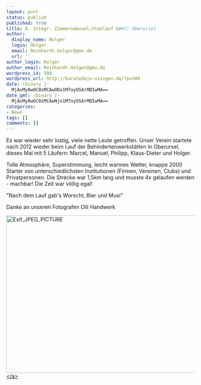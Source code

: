 ```yaml
---
layout: post
status: publish
published: true
title: 8. Integr. Zimmersm&uuml;hlenlauf &#47; Oberursel
author:
  display_name: Holger
  login: Holger
  email: Reinhardt.Holger@gmx.de
  url: ''
author_login: Holger
author_email: Reinhardt.Holger@gmx.de
wordpress_id: 508
wordpress_url: http://karatedojo-usingen.de/?p=508
date: !binary |-
  MjAxMy0wOC0zMCAwODo1MToyOSArMDIwMA==
date_gmt: !binary |-
  MjAxMy0wOC0zMCAwNjo1MToyOSArMDIwMA==
categories:
- News
tags: []
comments: []
---
```

<p>Es war wieder sehr lustig, viele nette Leute getroffen. Unser Verein startete nach 2012 wieder beim Lauf der Behindertenwerkst&auml;tten in Oberursel, dieses Mal mit 5 L&auml;ufern: Marcel, Manuel, Philipp, Klaus-Dieter und Holger. </p>
<p>Tolle Atmosph&auml;re, Superstimmung, leicht warmes Wetter, knappe 2000 Starter von unterschiedlichsten Institutionen (Firmen, Vereinen, Clubs) und Privatpersonen. Die Strecke war 1,5km lang und musste 4x gelaufen werden - machbar! Die Zeit war v&ouml;llig egal! </p>
<p>"Nach dem Lauf gab's Worscht, Bier und Musi"</p>
<p>Danke an unseren Fotografen Olli Handwerk</p>
<p><a href="http:&#47;&#47;karatedojo-usingen.de&#47;2013&#47;08&#47;30&#47;8-integr-zimmersmuhlenlauf-oberursel&#47;exif_jpeg_picture-3&#47;" rel="attachment wp-att-526"><img src="http:&#47;&#47;karatedojo-usingen.de&#47;wp-content&#47;uploads&#47;2013&#47;08&#47;Bild_Oberursel-klein1-1024x768.jpg" alt="Exif_JPEG_PICTURE" width="560" height="420" class="aligncenter size-large wp-image-526" &#47;><&#47;a></p>
